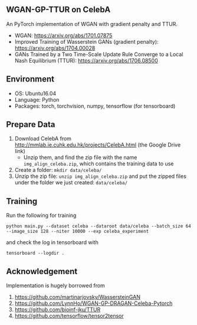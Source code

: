 ## WGAN-GP-TTUR on CelebA
An PyTorch implementation of WGAN with gradient penalty and TTUR.
- WGAN: https://arxiv.org/abs/1701.07875
- Improved Training of Wasserstein GANs (gradient penalty): https://arxiv.org/abs/1704.00028
- GANs Trained by a Two Time-Scale Update Rule Converge to a Local Nash Equilibrium (TTUR): https://arxiv.org/abs/1706.08500

Environment
---
- OS: Ubuntu16.04
- Language: Python
- Packages: torch, torchvision, numpy, tensorflow (for tensorboard) 

Prepare Data
---
1. Download CelebA from http://mmlab.ie.cuhk.edu.hk/projects/CelebA.html (the Google Drive link)
    - Unzip them, and find the zip file with the name `img_align_celeba.zip`, which contains the training data to use
2. Create a folder: `mkdir data/celeba/`
3. Unzip the zip file: `unzip img_align_celeba.zip` and put the zipped files under the folder we just created: `data/celeba/`

Training
---
Run the following for training
```
python main.py --dataset celeba --dataroot data/celeba --batch_size 64 --image_size 128 --niter 10000 --exp celeba_experiment
```
and check the log in tensorboard with
```
tensorboard --logdir .
```

Acknowledgement
---
Implementation is hugely borrowed from
1. https://github.com/martinarjovsky/WassersteinGAN
2. https://github.com/LynnHo/WGAN-GP-DRAGAN-Celeba-Pytorch
3. https://github.com/bioinf-jku/TTUR
4. https://github.com/tensorflow/tensor2tensor